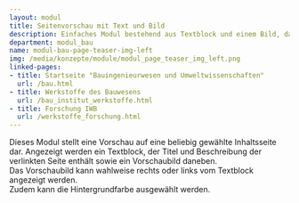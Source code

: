 ```yaml
---
layout: modul
title: Seitenvorschau mit Text und Bild
description: Einfaches Modul bestehend aus Textblock und einem Bild, das links angeordnet wird.
department: modul_bau
name: modul-bau-page-teaser-img-left
img: /media/konzepte/module/modul_page_teaser_img_left.png
linked-pages:
- title: Startseite "Bauingenieurwesen und Umweltwissenschaften"
  url: /bau.html
- title: Werkstoffe des Bauwesens
  url: /bau_institut_werkstoffe.html
- title: Forschung IWB
  url: /werkstoffe_forschung.html
---
```


Dieses Modul stellt eine Vorschau auf eine beliebig gewählte Inhaltsseite dar.
Angezeigt werden ein Textblock, der Titel und Beschreibung der verlinkten Seite enthält sowie ein Vorschaubild daneben.<br />
Das Vorschaubild kann wahlweise rechts oder links vom Textblock angezeigt werden.<br />
Zudem kann die Hintergrundfarbe ausgewählt werden.
